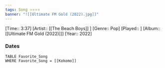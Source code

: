 ```yaml
---
tags: Song ⭐⭐⭐⭐ 
banner: "![[Ultimate FM Gold (2022).jpg]]"
---
```

[Time:: 3:37]
[Artist:: [[The Beach Boys]] ]
[Genre:: Pop]
[Played:: ]
[Album:: [[Ultimate FM Gold (2022)]]]
[Year:: 2022]
### Dates
````dataview
TABLE Favorite_Song
WHERE Favorite_Song = [[Kokomo]]
````